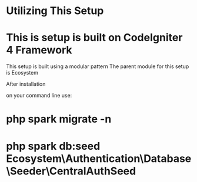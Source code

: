 # Utilizing This Setup
# This is setup is built on CodeIgniter 4 Framework

This setup is built using a modular pattern 
The parent module for this setup is Ecosystem

After installation

on your command line use:
# php spark migrate -n
# php spark db:seed Ecosystem\Authentication\Database\Seeder\CentralAuthSeed

